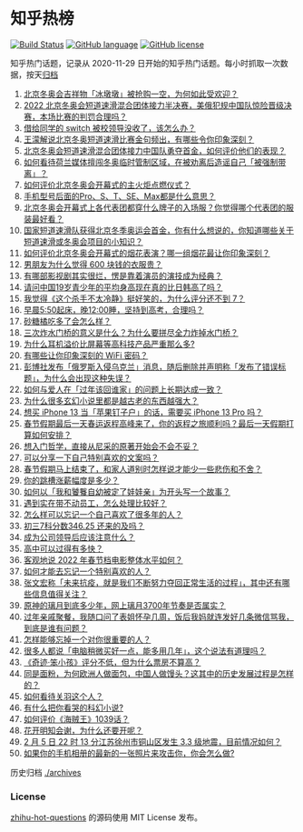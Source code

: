 # 知乎热榜
[![Build Status](https://github.com/ToWeLong/zhihu-hot-questions/workflows/CI/badge.svg)](https://github.com/ToWeLong/zhihu-hot-questions/actions)
[![GitHub language](https://img.shields.io/badge/language-golang-orange.svg)](https://golang.org/)
[![GitHub license](https://img.shields.io/github/license/ToWeLong/zhihu-hot-questions)](https://github.com/ToWeLong/zhihu-hot-questions/blob/main/LICENSE)

知乎热门话题，记录从 2020-11-29 日开始的知乎热门话题。每小时抓取一次数据，按天[归档](./archives)

<!-- BEGIN -->

1. [北京冬奥会吉祥物「冰墩墩」被抢购一空，为何如此受欢迎？](https://www.zhihu.com/question/514717557)
1. [2022 北京冬奥会短道速滑混合团体接力半决赛，美俄犯规中国队惊险晋级决赛，本场比赛的判罚合理吗？](https://www.zhihu.com/question/514909733)
1. [借给同学的 switch 被校领导没收了，该怎么办？](https://www.zhihu.com/question/367162146)
1. [王濛解说北京冬奥短道速滑比赛金句频出，有哪些令你印象深刻？](https://www.zhihu.com/question/514906280)
1. [北京冬奥会短道速滑混合团体接力中国队勇夺首金，如何评价他们的表现？](https://www.zhihu.com/question/514913655)
1. [如何看待荷兰媒体擅闯冬奥临时管制区域，在被劝离后造谣自己「被强制带离」？](https://www.zhihu.com/question/514866644)
1. [如何评价北京冬奥会开幕式的主火炬点燃仪式？](https://www.zhihu.com/question/514773566)
1. [手机型号后面的Pro、S、T、SE、Max都是什么意思？](https://www.zhihu.com/question/505225068)
1. [北京冬奥会开幕式上各代表团都穿什么牌子的入场服？你觉得哪个代表团的服装最好看？](https://www.zhihu.com/question/514757670)
1. [国家短道速滑队获得北京冬季奥运会首金，你有什么想说的，你知道哪些关于短道速滑或冬奥会项目的小知识？](https://www.zhihu.com/question/514923975)
1. [如何评价北京冬奥会开幕式的烟花表演？哪一组烟花最让你印象深刻？](https://www.zhihu.com/question/514754697)
1. [男朋友为什么觉得 600 块钱的衣服贵？](https://www.zhihu.com/question/513964315)
1. [有哪部影视剧其实很烂，愣是靠着演员的演技成为经典？](https://www.zhihu.com/question/505604984)
1. [请问中国19岁青少年的平均身高现在真的比日韩高了吗？](https://www.zhihu.com/question/509042737)
1. [我觉得《这个杀手不太冷静》挺好笑的，为什么评分还不到 7？](https://www.zhihu.com/question/514611371)
1. [早晨5:50起床，晚12:00睡，坚持到高考，合理吗？](https://www.zhihu.com/question/514751270)
1. [砂糖橘吃多了会怎么样？](https://www.zhihu.com/question/513535465)
1. [三次炸水门桥的意义是什么？为什么要拼尽全力炸掉水门桥？](https://www.zhihu.com/question/514583120)
1. [为什么耳机溢价比屏幕等高科技产品严重那么多?](https://www.zhihu.com/question/505865760)
1. [有哪些让你印象深刻的 WiFi 密码？](https://www.zhihu.com/question/27934611)
1. [彭博社发布「俄罗斯入侵乌克兰」消息，随后删除并声明称「发布了错误标题」，为什么会出现这种失误？](https://www.zhihu.com/question/514884283)
1. [如何与爱人在「过年该回谁家」的问题上长期达成一致？](https://www.zhihu.com/question/29061822)
1. [为什么很多玄幻小说里都是越古老的东西越强大？](https://www.zhihu.com/question/444721685)
1. [想买 iPhone 13 当「苹果钉子户」的话，需要买 iPhone 13 Pro 吗？](https://www.zhihu.com/question/514426453)
1. [春节假期最后一天春运返程高峰来了，你的返程之旅顺利吗？最后一天假期打算如何安排？](https://www.zhihu.com/question/514991635)
1. [想入门哲学，直接从尼采的原著开始会不会不妥？](https://www.zhihu.com/question/465167597)
1. [可以分享一下自己特别喜欢的文案吗？](https://www.zhihu.com/question/512743114)
1. [春节假期马上结束了，和家人道别时怎样说才能少一些悲伤和不舍？](https://www.zhihu.com/question/514723665)
1. [你的跳槽涨薪幅度是多少？](https://www.zhihu.com/question/504101286)
1. [如何以「我和饕餮自幼被定了娃娃亲」为开头写一个故事？](https://www.zhihu.com/question/443517569)
1. [遇到实在带不动员工，怎么处理比较好？](https://www.zhihu.com/question/511256247)
1. [怎么样可以忘记一个自己喜欢了很多年的人？](https://www.zhihu.com/question/514081217)
1. [初三7科分数346.25 还来的及吗？](https://www.zhihu.com/question/514928745)
1. [成为公司领导后应该注意什么？](https://www.zhihu.com/question/510923627)
1. [高中可以过得有多快？](https://www.zhihu.com/question/514837144)
1. [客观地说 2022 年春节档电影整体水平如何？](https://www.zhihu.com/question/514090739)
1. [如何才能去忘记一个特别喜欢的人？](https://www.zhihu.com/question/514119446)
1. [张文宏称「未来抗疫，就是我们不断努力夺回正常生活的过程」，其中还有哪些信息值得关注？](https://www.zhihu.com/question/514382365)
1. [原神的璃月到底多少年，网上璃月3700年节奏是否属实？](https://www.zhihu.com/question/514826754)
1. [过年亲戚聚餐，我随口问了表姐怀孕几周，饭后我妈就连发好几条微信骂我，到底是谁有问题？](https://www.zhihu.com/question/514633604)
1. [怎样能够忘掉一个对你很重要的人？](https://www.zhihu.com/question/514686138)
1. [很多人都说「电脑稍微买好一点，能多用几年」，这个说法有道理吗？](https://www.zhihu.com/question/514105729)
1. [《奇迹·笨小孩》评分不低，但为什么票房不算高？](https://www.zhihu.com/question/514437578)
1. [同是面粉，为何欧洲人做面包，中国人做馒头？这其中的历史发展过程是怎样的？](https://www.zhihu.com/question/20100349)
1. [如何看待关羽这个人？](https://www.zhihu.com/question/478154102)
1. [有什么把你看哭的科幻小说?](https://www.zhihu.com/question/60063861)
1. [如何评价《海贼王》1039话？](https://www.zhihu.com/question/514858636)
1. [花开明知会谢，为什么还要开呢？](https://www.zhihu.com/question/513704287)
1. [2 月 5 日 22 时 13 分江苏徐州市铜山区发生 3.3 级地震，目前情况如何？](https://www.zhihu.com/question/514923303)
1. [如果你的手机相册的最新的一张照片来攻击你，你会怎么做?](https://www.zhihu.com/question/513834205)

<!-- END -->

历史归档 [./archives](./archives)


### License
[zhihu-hot-questions](https://github.com/towelong/zhihu-hot-questions) 的源码使用 MIT License 发布。